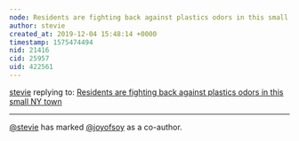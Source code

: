 ```yaml
---
node: Residents are fighting back against plastics odors in this small NY town
author: stevie
created_at: 2019-12-04 15:48:14 +0000
timestamp: 1575474494
nid: 21416
cid: 25957
uid: 422561
---
```




[stevie](../profile/stevie) replying to: [Residents are fighting back against plastics odors in this small NY town](../notes/stevie/12-04-2019/residents-are-fighting-back-against-plastics-odors-in-this-small-ny-town)

----
 [@stevie](/profile/stevie) has marked [@joyofsoy](/profile/joyofsoy) as a co-author. 